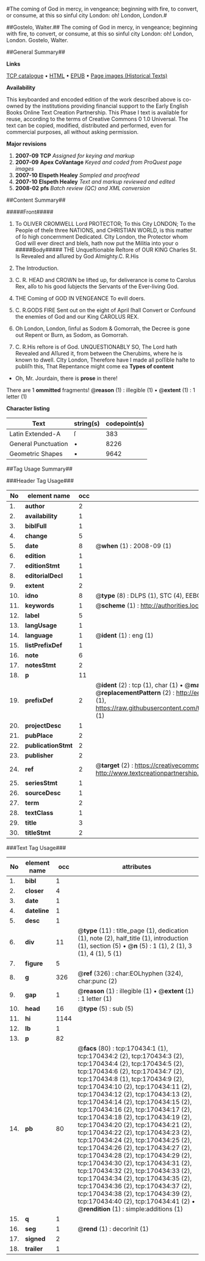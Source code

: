 #The coming of God in mercy, in vengeance; beginning with fire, to convert, or consume, at this so sinful city London: oh! London, London.#

##Gostelo, Walter.##
The coming of God in mercy, in vengeance; beginning with fire, to convert, or consume, at this so sinful city London: oh! London, London.
Gostelo, Walter.

##General Summary##

**Links**

[TCP catalogue](http://www.ota.ox.ac.uk/tcp/)  • 
[HTML](http://tei.it.ox.ac.uk/tcp/Texts-HTML/free/A85/A85469.html)  • 
[EPUB](http://tei.it.ox.ac.uk/tcp/Texts-EPUB/free/A85/A85469.epub) • 
[Page images (Historical Texts)](https://data.historicaltexts.jisc.ac.uk/view?pubId=eebo-99862599e&pageId=eebo-99862599e-170434-1)

**Availability**

This keyboarded and encoded edition of the
	       work described above is co-owned by the institutions
	       providing financial support to the Early English Books
	       Online Text Creation Partnership. This Phase I text is
	       available for reuse, according to the terms of Creative
	       Commons 0 1.0 Universal. The text can be copied,
	       modified, distributed and performed, even for
	       commercial purposes, all without asking permission.

**Major revisions**

1. __2007-09__ __TCP__ *Assigned for keying and markup*
1. __2007-09__ __Apex CoVantage__ *Keyed and coded from ProQuest page images*
1. __2007-10__ __Elspeth Healey__ *Sampled and proofread*
1. __2007-10__ __Elspeth Healey__ *Text and markup reviewed and edited*
1. __2008-02__ __pfs__ *Batch review (QC) and XML conversion*

##Content Summary##

#####Front#####

1. To OLIVER CROMWELL Lord PROTECTOR; To this City LONDON; To the People of theſe three NATIONS, and CHRISTIAN WORLD, is this matter of ſo high concernment Dedicated.
CIty London, the Protector whom God will ever direct and bleſs, hath now put the Militia into your o
#####Body#####
THE Unqueſtionable Reſtore of OUR KING Charles St. Is Revealed and aſſured by God Almighty.C. R.His 
1. The Introduction.

1. C. R. HEAD and CROWN be lifted up, for deliverance is come to Carolus Rex, alſo to his good ſubjects the Servants of the Ever-living God.

1. THE Coming of GOD IN VENGEANCE To evill doers.

1. C. R.GODS FIRE Sent out on the eight of April ſhall Convert or Confound the enemies of God and our King CAROLUS REX.

1. Oh London, London, ſinful as Sodom & Gomorrah, the Decree is gone out Repent or Burn, as Sodom, as Gomorrah.

1. C. R.His reſtore is of God.
UNQUESTIONABLY SO, The Lord hath Revealed and Aſſured it, from between the Cherubims, where he is known to dwell.
CIty London, Therefore have I made all poſſible haſte to publiſh this, That Repentance might come ea
**Types of content**

  * Oh, Mr. Jourdain, there is **prose** in there!

There are 1 **ommitted** fragments! 
 @__reason__ (1) : illegible (1)  •  @__extent__ (1) : 1 letter (1)

**Character listing**


|Text|string(s)|codepoint(s)|
|---|---|---|
|Latin Extended-A|ſ|383|
|General Punctuation|•|8226|
|Geometric Shapes|▪|9642|

##Tag Usage Summary##

###Header Tag Usage###

|No|element name|occ|attributes|
|---|---|---|---|
|1.|__author__|2||
|2.|__availability__|1||
|3.|__biblFull__|1||
|4.|__change__|5||
|5.|__date__|8| @__when__ (1) : 2008-09 (1)|
|6.|__edition__|1||
|7.|__editionStmt__|1||
|8.|__editorialDecl__|1||
|9.|__extent__|2||
|10.|__idno__|8| @__type__ (8) : DLPS (1), STC (4), EEBO-CITATION (1), PROQUEST (1), VID (1)|
|11.|__keywords__|1| @__scheme__ (1) : http://authorities.loc.gov/ (1)|
|12.|__label__|5||
|13.|__langUsage__|1||
|14.|__language__|1| @__ident__ (1) : eng (1)|
|15.|__listPrefixDef__|1||
|16.|__note__|6||
|17.|__notesStmt__|2||
|18.|__p__|11||
|19.|__prefixDef__|2| @__ident__ (2) : tcp (1), char (1)  •  @__matchPattern__ (2) : ([0-9\-]+):([0-9IVX]+) (1), (.+) (1)  •  @__replacementPattern__ (2) : http://eebo.chadwyck.com/downloadtiff?vid=$1&page=$2 (1), https://raw.githubusercontent.com/textcreationpartnership/Texts/master/tcpchars.xml#$1 (1)|
|20.|__projectDesc__|1||
|21.|__pubPlace__|2||
|22.|__publicationStmt__|2||
|23.|__publisher__|2||
|24.|__ref__|2| @__target__ (2) : https://creativecommons.org/publicdomain/zero/1.0/ (1), http://www.textcreationpartnership.org/docs/. (1)|
|25.|__seriesStmt__|1||
|26.|__sourceDesc__|1||
|27.|__term__|2||
|28.|__textClass__|1||
|29.|__title__|3||
|30.|__titleStmt__|2||


###Text Tag Usage###

|No|element name|occ|attributes|
|---|---|---|---|
|1.|__bibl__|1||
|2.|__closer__|4||
|3.|__date__|1||
|4.|__dateline__|1||
|5.|__desc__|1||
|6.|__div__|11| @__type__ (11) : title_page (1), dedication (1), note (2), half_title (1), introduction (1), section (5)  •  @__n__ (5) : 1 (1), 2 (1), 3 (1), 4 (1), 5 (1)|
|7.|__figure__|5||
|8.|__g__|326| @__ref__ (326) : char:EOLhyphen (324), char:punc (2)|
|9.|__gap__|1| @__reason__ (1) : illegible (1)  •  @__extent__ (1) : 1 letter (1)|
|10.|__head__|16| @__type__ (5) : sub (5)|
|11.|__hi__|1144||
|12.|__lb__|1||
|13.|__p__|82||
|14.|__pb__|80| @__facs__ (80) : tcp:170434:1 (1), tcp:170434:2 (2), tcp:170434:3 (2), tcp:170434:4 (2), tcp:170434:5 (2), tcp:170434:6 (2), tcp:170434:7 (2), tcp:170434:8 (1), tcp:170434:9 (2), tcp:170434:10 (2), tcp:170434:11 (2), tcp:170434:12 (2), tcp:170434:13 (2), tcp:170434:14 (2), tcp:170434:15 (2), tcp:170434:16 (2), tcp:170434:17 (2), tcp:170434:18 (2), tcp:170434:19 (2), tcp:170434:20 (2), tcp:170434:21 (2), tcp:170434:22 (2), tcp:170434:23 (2), tcp:170434:24 (2), tcp:170434:25 (2), tcp:170434:26 (2), tcp:170434:27 (2), tcp:170434:28 (2), tcp:170434:29 (2), tcp:170434:30 (2), tcp:170434:31 (2), tcp:170434:32 (2), tcp:170434:33 (2), tcp:170434:34 (2), tcp:170434:35 (2), tcp:170434:36 (2), tcp:170434:37 (2), tcp:170434:38 (2), tcp:170434:39 (2), tcp:170434:40 (2), tcp:170434:41 (2)  •  @__rendition__ (1) : simple:additions (1)|
|15.|__q__|1||
|16.|__seg__|1| @__rend__ (1) : decorInit (1)|
|17.|__signed__|2||
|18.|__trailer__|1||
